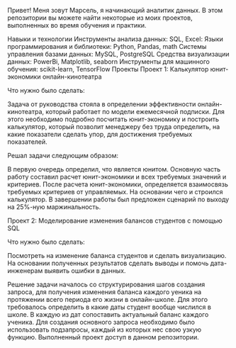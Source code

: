 Привет! Меня зовут Марсель, я начинающий аналитик данных. В этом репозитории вы можете найти некоторые из моих проектов, выполненных во время обучения и практики.

Навыки и технологии
Инструменты анализа данных: SQL, Excel:
Языки программирования и библиотеки: Python, Pandas, math
Системы управления базами данных: MySQL, PostgreSQL
Средства визуализации данных: PowerBi, Matplotlib, seaborn
Инструменты для машинного обучения: scikit-learn, TensorFlow
Проекты
Проект 1: Калькулятор юнит-экономики онлайн-кинотеатра

Что нужно было сделать:

Задача от руководства стояла в определении эффективности онлайн-кинотеатра, который работает по модели ежемесячной подписки. Для этого необходимо подробно посчитать юнит-экономику и построить калькулятор, который позволит менеджеру без труда определить, на какие показатели сделать упор, для достижения требуемых показателей.

Решал задачи следующим образом:

В первую очередь определил, что является юнитом.
Основную часть работу составил расчет юнит-экономики и всех требуемых значений и критериев.
После расчета юнит-экономики, определяется взаимосвязь требуемых критериев от управляемых. На основании чего и строился калькулятор.
В завершении работы был предложен сценарий по выходу на 25%-ную маржинальность.

Проект 2: Моделирование изменения балансов студентов с помощью SQL

Что нужно было сделать:

Посмотреть на изменение баланса студентов и сделать визуализацию. На основании полученных результатов сделать выводы и помочь дата-инженерам выявить ошибки в данных.

Решение задачи началось со структурирования шагов создания запроса, для получения изменения баланса каждого уеника на протяжении всего периода его жизни в онлайн-школе.
Для этого требовалось определить в какие даты студент вообще числился в школе. В каждую из дат сопоставить актуальный баланс каждого ученика. Для создания основного запроса необходимо было использовать подзапросы, каждый из которых нес свою узкую функцию.
Выполненный проект доступ в данном репозитории.
